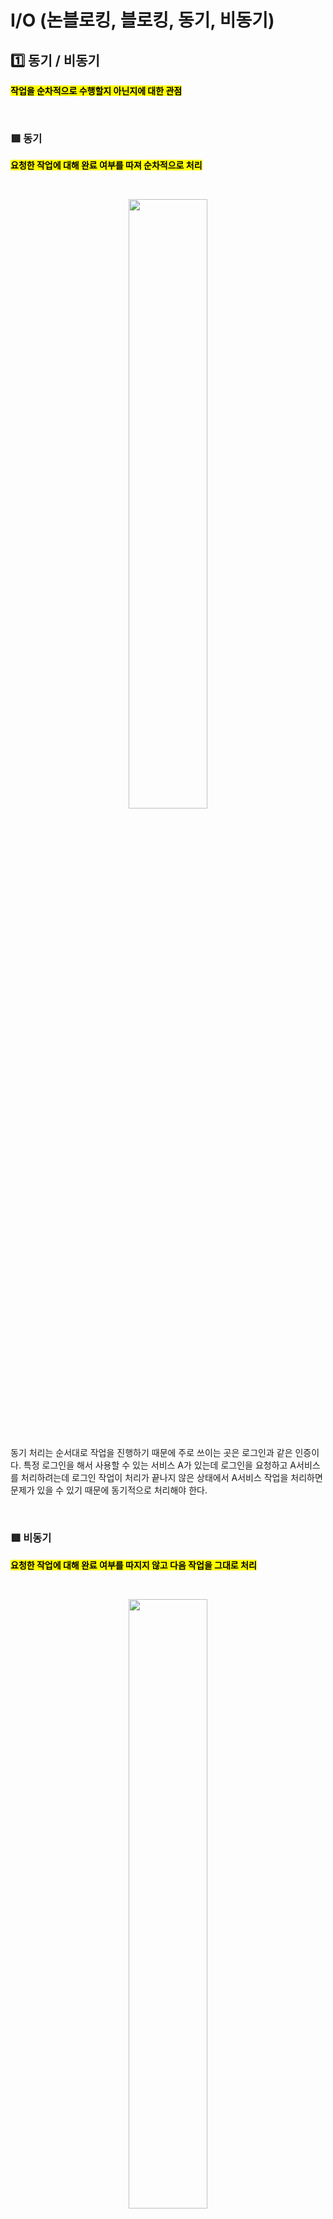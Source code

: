 # I/O (논블로킹, 블로킹, 동기, 비동기)


## 1️⃣ 동기 / 비동기

<mark>**작업을 순차적으로 수행할지 아닌지에 대한 관점**</mark> 

</br>

### 🟥 동기
<mark>**요청한 작업에 대해 완료 여부를 따져 순차적으로 처리**</mark>

</br>

<p align="center">
<img src="https://github.com/user-attachments/assets/53a43c53-e1a2-4a76-9cde-0ae482fc2fdc" width="50%" height="50%"></br>
</p></br>


동기 처리는 순서대로 작업을 진행하기 때문에 주로 쓰이는 곳은 로그인과 같은 인증이다. 특정 로그인을 해서 사용할 수 있는 서비스 A가 있는데 로그인을 요청하고 A서비스를 처리하려는데 로그인 작업이 처리가 끝나지 않은 상태에서 A서비스 작업을 처리하면 문제가 있을 수 있기 때문에 동기적으로 처리해야 한다.  

</br>

### 🟥 비동기
<mark>**요청한 작업에 대해 완료 여부를 따지지 않고 다음 작업을 그대로 처리**</mark>

</br>

<p align="center">
<img src="https://github.com/user-attachments/assets/6231ace0-da2b-4fa7-a61a-7796b0b50550" width="50%" height="50%"></br>
</p></br>

우리는 비동기를 통해서 I/O 작업과 같이 느린 작업이 발생할 때, 해당 작업을 기다리지 않고 다른 작업을 처리하면서 시스템 성능 향상에 도움을 줄 수 있다. 
보통 우리가 데이터베이스에서 특정 데이터를 요청할 때 다른 작업도 동시에 처리할 수 있는 것이 흔히볼 수 있는 비동기 처리 방식의 예제이다. 


</br>


## 2️⃣ 논블로킹 / 블로킹

<mark>**현재 작업이 block(차단, 대기)되느냐 아니냐에 따라 다른 작업을 수행할 수 있는지에 대한 관점**</mark>

</br>

### 🟥 블로킹
<mark>**파일을 읽는 작업을 할 때, 블로킹 방식으로 읽으면 다 읽을 때까지 대기**</mark>

</br>

### 🟥 논블로킹
<mark>**파일을 읽는 작업을 할 때, 논블로킹 방식으로 읽으면 다 읽지 않아도 다른 작업 진행**</mark>


</br>


## 3️⃣ 동기 / 비동기 + 블로킹 / 논블로킹

동기/비동기와 블로킹/논블로킹은 유사하지만 엄연히 다른 개념이기 때문에 프로그램 아키텍쳐에서 이 2가지 개념이 조합되서 사용된다. 총 4가지 조합이 있다. 

</br>

### 🟥  동기 + 블로킹 조합(Sync Blocking)
<mark>**다른 작업이 진행되는 동안 자신의 작업을 처리하지 않고 (Blocking), 다른 작업의 완료 여부를 바로 받아 순차적으로 처리(Sync)하는 방식**</mark></br>

- 다른 작업의 결과가 자신의 작업에 영향을 주는 경우에 활용
- 예시로 cmd창 프로그램 


</br>


### 🟥  비동기 + 논블로킹 조합(Async Non-Blocking)

<mark>**다른 작업이 진행되는 동안에도 자신의 작업을 처리하고 (Non Blocking), 다른 작업의 결과를 바로 처리하지 않아 작업 순서가 지켜지지 않는 (Async) 방식**</mark></br>

- 다른 작업의 결과가 자신의 작업에 영향을 주지 않은 경우에 활용
- 예시로 웹에서 파일 다운로드 / 앱에서 배달 주문 데이터 처리


</br>

### 🟥  동기 + 논블로킹 조합(Sync Non-Blocking)

<mark>**다른 작업이 진행되는 동안에도 자신의 작업을 처리하고 (Non Blocking), 다른 작업의 결과를 바로 처리하여 작업을 순차대로 수행 하는 (Sync) 방식**</mark></br>

- 예시로 게임에서 맵 데이터 로딩 시, 로딩 화면에서 로딩바 프로세스 동작
- 동기 + 블로킹 조합보다 효율적이다. 다른 작업을 병렬적으로 수행가능하기 때문이다.

</br>

### 🟥  비동기 + 블로킹 조합(ASync Blocking)

<mark>**다른 작업이 진행되는 동안 자신의 작업을 멈추고 기다리는 (Blocking), 다른 작업의 결과를 바로 처리하지 않아 순서대로 작업을 수행하지 않는 (Async) 방식**</mark></br>

- 실제로 우리가 잘 쓸일이 없음
- 예시로 Node.js + MySQL 조합 (Node.js에서 비동기 방식으로 데이터베이스 접근, MySQL 데이터베이스에 접근 위해 드라이버가 블로킹 방식으로 작동)

</br>
